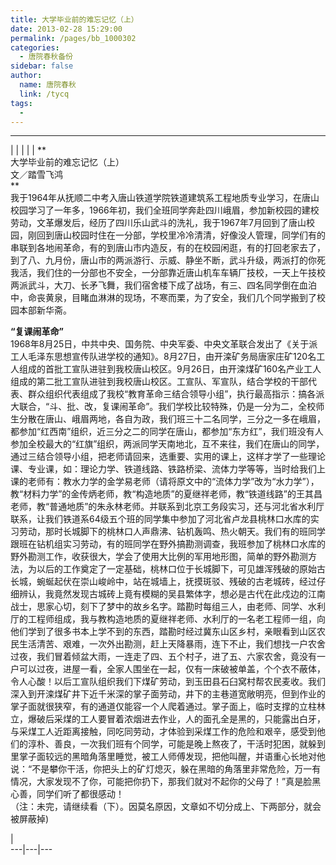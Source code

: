 ```yaml
---
title: 大学毕业前的难忘记忆（上）
date: 2013-02-28 15:29:00
permalink: /pages/bb_1000302
categories: 
  - 唐院春秋备份
sidebar: false
author: 
  name: 唐院春秋
  link: /tycq
tags: 
  - 
---
```


* * *

  
|  |  |  |  |  **  
大学毕业前的难忘记忆（上）  
文／踏雪飞鸿  
**  
我于1964年从抚顺二中考入唐山铁道学院铁道建筑系工程地质专业学习，在唐山校园学习了一年多，1966年初，我们全班同学奔赴四川峨眉，参加新校园的建校劳动，文革爆发后，经历了四川乐山武斗的洗礼，我于1967年7月回到了唐山校园，刚回到唐山校园时住在一分部，学校里冷冷清清，好像没人管理，同学们有的串联到各地闹革命，有的到唐山市内造反，有的在校园闲逛，有的打回老家去了，到了八、九月份，唐山市的两派游行、示威、静坐不断，武斗升级，两派打的你死我活，我们住的一分部也不安全，一分部靠近唐山机车车辆厂技校，一天上午技校两派武斗，大刀、长矛飞舞，我们宿舍楼下成了战场，有三、四名同学倒在血泊中，命丧黄泉，目睹血淋淋的现场，不寒而栗，为了安全，我们几个同学搬到了校园本部新华斋。  
  
**“复课闹革命”**  
1968年8月25日，中共中央、国务院、中央军委、中央文革联合发出了《关于派工人毛泽东思想宣传队进学校的通知》。8月27日，由开滦矿务局唐家庄矿120名工人组成的首批工宣队进驻到我校唐山校区。9月26日，由开滦煤矿160名产业工人组成的第二批工宣队进驻到我校唐山校区。工宣队、军宣队，结合学校的干部代表、群众组织代表组成了我校“教育革命三结合领导小组”，执行最高指示：搞各派大联合，“斗、批、改，复课闹革命”。我们学校比较特殊，仍是一分为二，全校师生分散在唐山、峨眉两地，各自为政，我们班三十二名同学，三分之一多在峨眉，都参加“红西南”组织，近三分之二的同学在唐山，都参加“东方红”，我们班没有人参加全校最大的“红旗”组织，两派同学天南地北，互不来往，我们在唐山的同学，通过三结合领导小组，把老师请回来，选重要、实用的课上，这样才学了一些理论课、专业课，如：理论力学、铁道线路、铁路桥梁、流体力学等等，当时给我们上课的老师有：教水力学的金学易老师（请将原文中的“流体力学”改为“水力学”），教“材料力学”的金传炳老师，教“构造地质”的夏继祥老师，教“铁道线路”的王其昌老师，教“普通地质”的朱永林老师。并联系到北京工务段实习，还与河北省水利厅联系，让我们铁道系64级五个班的同学集中参加了河北省卢龙县桃林口水库的实习劳动，那时长城脚下的桃林口人声鼎沸、钻机轰鸣、热火朝天。我们有的班同学跟班在钻机组实习劳动，有的班同学在野外搞勘测调查，我班参加了桃林口水库的野外勘测工作，收获很大，学会了使用大比例的军用地形图，简单的野外勘测方法，为以后的工作奠定了一定基础，桃林口位于长城脚下，可见雄浑残破的原始古长城，蜿蜒起伏在崇山峻岭中，站在城墙上，抚摸斑驳、残破的古老城砖，经过仔细辨认，我竟然发现古城砖上竟有模糊的吴县繁体字，想必是古代在此戍边的江南战士，思家心切，刻下了梦中的故乡名字。踏勘时每组三人，由老师、同学、水利厅的工程师组成，我与教构造地质的夏继祥老师、水利厅的一名老工程师一组，向他们学到了很多书本上学不到的东西，踏勘时经过冀东山区乡村，亲眼看到山区农民生活清苦、艰难，一次外出勘测，赶上天降暴雨，连下不止，我们想找一户农舍过夜，我们冒着倾盆大雨，一连走了四、五个村子，进了五、六家农舍，竟没有一户可以过夜，进屋一看，全家人围坐在一起，仅有一床破被单盖，个个衣不蔽体，令人心酸！以后工宣队组织我们下煤矿劳动，到玉田县石臼窝村帮农民麦收。我们深入到开滦煤矿井下近千米深的掌子面劳动，井下的主巷道宽敞明亮，但到作业的掌子面就很狭窄，有的通道仅能容一个人爬着通过。掌子面上，临时支撑的立柱林立，爆破后采煤的工人要冒着浓烟进去作业，人的面孔全是黑的，只能露出白牙，与采煤工人近距离接触，同吃同劳动，才体验到采煤工作的危险和艰辛，感受到他们的淳朴、善良，一次我们班有个同学，可能是晚上熬夜了，干活时犯困，就躲到里掌子面较远的黑暗角落里睡觉，被工人师傅发现，把他叫醒，并语重心长地对他说：“不是攀你干活，你把头上的矿灯熄灭，躲在黑暗的角落里非常危险，万一有情况，大家发现不了你，可能把你扔下，那我们就对不起你的父母了！”真是脸黑心善，同学们听了都很感动！  
（注：未完，请继续看（下）。因莫名原因，文章如不切分成上、下两部分，就会被屏蔽掉)  
  
  
|  
---|---|---
